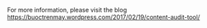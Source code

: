 For more information, please visit the blog https://buoctrenmay.wordpress.com/2017/02/19/content-audit-tool/